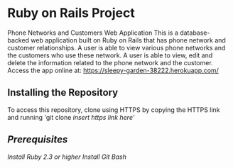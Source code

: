 # Ruby on Rails Project

Phone Networks and Customers Web Application
This is a database-backed web application built on Ruby on Rails that has phone network and customer relationships. A user is able to view various phone networks and the customers who use these network. A user is able to view, edit and delete the information related to the phone network and the customer.
Access the app online at: https://sleepy-garden-38222.herokuapp.com/ 


## Installing the Repository
To access this repository, clone using HTTPS by copying the HTTPS link and running 'git clone <i>insert https link here'

## Prerequisites
Install Ruby 2.3 or higher
Install Git Bash
